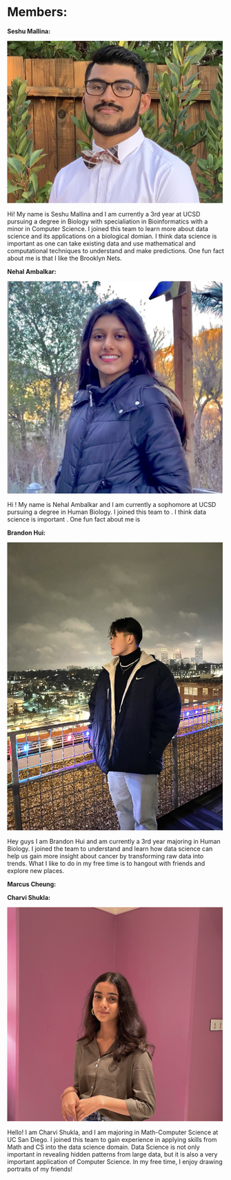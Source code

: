 # Members:

**Seshu Mallina:**

<img src="IMG_1649.JPG" width="500"/>

Hi! My name is Seshu Mallina and I am currently a 3rd year at UCSD pursuing a degree in Biology with specialiation in Bioinformatics with a minor in Computer Science. I joined this team to learn more about data science and its applications on a biological domian. I think data science is important as one can take existing data and use mathematical and computational techniques to understand and make predictions. One fun fact about me is that I like the Brooklyn Nets. 

**Nehal Ambalkar:**

<img src="IMG_2383.jpeg" width="500"/>

Hi ! My name is Nehal Ambalkar and I am currently a sophomore at UCSD pursuing a degree in Human Biology. I joined this team to . I think data science is important . One fun fact about me is 

**Brandon Hui:**

<img src="FullSizeRender.jpeg" width="500">

Hey guys I am Brandon Hui and am currently a 3rd year majoring in Human Biology. I joined the team to understand and learn how data science can help us gain more insight about cancer by transforming raw data into trends. What I like to do in my free time is to hangout with friends and explore new places. 

**Marcus Cheung:** 

**Charvi Shukla:**

<img src="charvi.png" width="500"/>

Hello! I am Charvi Shukla, and I am majoring in Math-Computer Science at UC San Diego. I joined this team to gain experience in applying skills from Math and CS into the data science domain. Data Science is not only important in revealing hidden patterns from large data, but it is also a very important application of Computer Science. In my free time, I enjoy drawing portraits of my friends! 